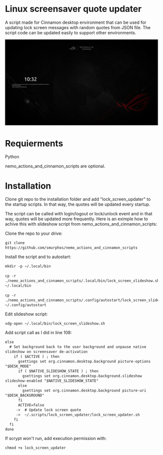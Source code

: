 # Linux screensaver quote updater
A script made for Cinnamon desktop environment that can be used for updating lock screen messages with random quotes from JSON file.
The script code can be updated easily to support other environments. 

![preview](preview.webp)

# Requierments

Python

nemo_actions_and_cinnamon_scripts are optional.

# Installation
Clone git repo to the installation folder and add "lock_screen_updater" to the startup scripts. 
In that way, the quotes will be updated every startup. 

The script can be called with login/logout or lock/unlock event and in that way, quotes will be updated more frequently.
Here is an eximple how to achive this with slideshow script from nemo_actions_and_cinnamon_scripts: 

Clone the repo to your drive:
```
git clone https://github.com/smurphos/nemo_actions_and_cinnamon_scripts
```

Install the script and to autostart:
```
mkdir -p ~/.local/bin

cp -r ./nemo_actions_and_cinnamon_scripts/.local/bin/lock_screen_slideshow.sh ~/.local/bin

cp -r ./nemo_actions_and_cinnamon_scripts/.config/autostart/lock_screen_slideshow.desktop ~/.config/autostart
```

Edit slideshow script:
```
xdg-open ~/.local/bin/lock_screen_slideshow.sh
```

Add script call as I did in line 108:
```
else
  # Set background back to the user background and unpause native slideshow on screensaver de-activation
    if ( $ACTIVE ) ; then
      gsettings set org.cinnamon.desktop.background picture-options "$DESK_MODE"
      if ( $NATIVE_SLIDESHOW_STATE ) ; then
        gsettings set org.cinnamon.desktop.background.slideshow slideshow-enabled "$NATIVE_SLIDESHOW_STATE"
      else
        gsettings set org.cinnamon.desktop.background picture-uri "$DESK_BACKGROUND"
      fi
      ACTIVE=false
     ->  # Update lock screen quote
     ->  ~/.scripts/lock_screen_updater/lock_screen_updater.sh
    fi
  fi
done
```

If scrypt won't run, add execution permission with: 
```
chmod +x lock_screen_updater
```

